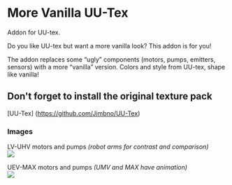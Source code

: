# More Vanilla UU-Tex
Addon for UU-tex.

Do you like UU-tex but want a more vanilla look? This addon is for you!

The addon replaces some “ugly” components (motors, pumps, emitters, sensors) with a more “vanilla” version. Colors and style from UU-tex, shape like vanilla!

## Don't forget to install the original texture pack

[UU-Tex] (https://github.com/Jimbno/UU-Tex)

### Images

LV-UHV motors and pumps *(robot arms for contrast and comparison)* <br>
<img src="https://media.discordapp.net/attachments/636969450356080662/1184069617484845096/image.png?ex=658aa1c3&is=65782cc3&hm=939e564dabf788ac19307466d9b92dd4ddd40c679d84c7aff658002921305193&=&format=webp&quality=lossless">

UEV-MAX motors and pumps *(UMV and MAX have animation)* <br>
<img src="https://media.discordapp.net/attachments/636969450356080662/1184070678383689790/image.png?ex=658aa2c0&is=65782dc0&hm=31f7f730f52b703e12721d2804114614054f6dc93d364f6d439209f5560107a8&=&format=webp&quality=lossless">
